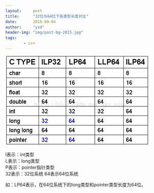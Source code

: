 ```yaml
---
layout:     post
title:      "32位与64位下各类型长度对比"
date:       2016-09-04
author:     "ysd"
header-img: "img/post-bg-2015.jpg"
tags:      
        - c++
---
```


![](/img/in-post/2016-09-04-int-size.jpg)

I表示：int类型                 
L表示：long类型              
P表示：pointer指针类型           
32表示：32位系统
64表示64位系统
     
如：LP64表示，在64位系统下的long类型和pointer类型长度为64位。